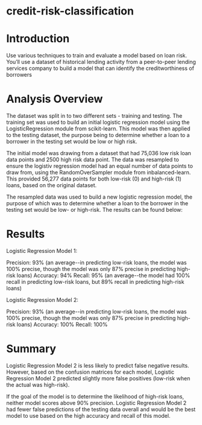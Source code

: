 # credit-risk-classification

# Introduction

Use various techniques to train and evaluate a model based on loan risk. You’ll use a dataset of historical lending activity from a peer-to-peer lending services company to build a model that can identify the creditworthiness of borrowers

# Analysis Overview

The dataset was split in to two different sets - training and testing. The training set was used to build an initial logistic regression model using the LogisticRegression module from scikit-learn. This model was then applied to the testing dataset, the purpose being to determine whether a loan to a borrower in the testing set would be low or high risk.

The initial model was drawing from a dataset that had 75,036 low risk loan data points and 2500 high risk data point. The data was resampled to ensure the logistiv regression model had an equal number of data points to draw from, using the RandomOverSampler module from inbalanced-learn. This provided 56,277 data points for both low-risk (0) and high-risk (1) loans, based on the original dataset.

The resampled data was used to build a new logistic regression model, the purpose of which was to determine whether a loan to the borrower in the testing set would be low- or high-risk. The results can be found below:

# Results

Logistic Regression Model 1:

Precision: 93% (an average--in predicting low-risk loans, the model was 100% precise, though the model was only 87% precise in predicting high-risk loans)
Accuracy: 94%
Recall: 95% (an average--the model had 100% recall in predicting low-risk loans, but 89% recall in predicting high-risk loans)

Logistic Regression Model 2:

Precision: 93% (an average--in predicting low-risk loans, the model was 100% precise, though the model was only 87% precise in predicting high-risk loans)
Accuracy: 100%
Recall: 100%

# Summary

Logistic Regression Model 2 is less likely to predict false negative results. However, based on the confusion matrices for each model, Logistic Regression Model 2 predicted slightly more false positives (low-risk when the actual was high-risk).

If the goal of the model is to determine the likelihood of high-risk loans, neither model scores above 90% precision. Logistic Regression Model 2 had fewer false predictions of the testing data overall and would be the best model to use based on the high accuracy and recall of this model.

